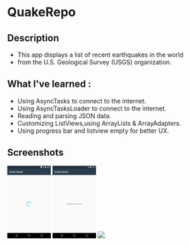 # QuakeRepo

## Description 
+ This app displays a list of recent earthquakes in the world
+ from the U.S. Geological Survey (USGS) organization.

## What I've learned :
+ Using AsyncTasks to connect to the internet.
+ Using AsyncTasksLoader to connect to the internet.
+ Reading and parsing JSON data.
+ Customizing ListViews,using ArrayLists & ArrayAdapters.
+ Using progress bar and listview empty for better UX.
## Screenshots
<img src="https://github.com/arunb950/QuakeRepo/blob/master/loading.png" width ="100px">
<img src="https://github.com/arunb950/QuakeRepo/blob/master/no_internet.png" width = "100px">
<img src = "https://github.com/arunb950/QuakeRepo/blob/master/normal%5B1%5D.png" width = "100px">
